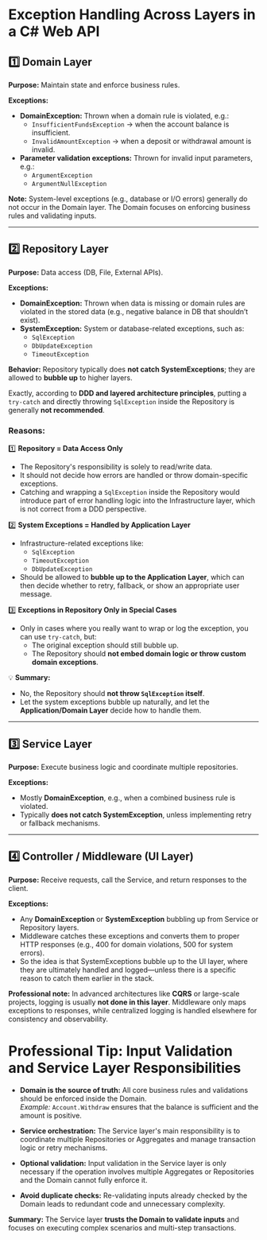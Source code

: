 # Exception Handling Across Layers in a C# Web API

## 1️⃣ Domain Layer

**Purpose:** Maintain state and enforce business rules.

**Exceptions:**

- **DomainException:** Thrown when a domain rule is violated, e.g.:
  - `InsufficientFundsException` → when the account balance is insufficient.
  - `InvalidAmountException` → when a deposit or withdrawal amount is invalid.
- **Parameter validation exceptions:** Thrown for invalid input parameters, e.g.:
  - `ArgumentException`
  - `ArgumentNullException`

**Note:** System-level exceptions (e.g., database or I/O errors) generally do not occur in the Domain layer. The Domain focuses on enforcing business rules and validating inputs.

---

## 2️⃣ Repository Layer

**Purpose:** Data access (DB, File, External APIs).

**Exceptions:**

- **DomainException:** Thrown when data is missing or domain rules are violated in the stored data (e.g., negative balance in DB that shouldn’t exist).  
- **SystemException:** System or database-related exceptions, such as:
  - `SqlException`
  - `DbUpdateException`
  - `TimeoutException`

**Behavior:** Repository typically does **not catch SystemExceptions**; they are allowed to **bubble up** to higher layers.

Exactly, according to **DDD and layered architecture principles**, putting a `try-catch` and directly throwing `SqlException` inside the Repository is generally **not recommended**.

### Reasons:

1️⃣ **Repository = Data Access Only**

- The Repository's responsibility is solely to read/write data.
- It should not decide how errors are handled or throw domain-specific exceptions.
- Catching and wrapping a `SqlException` inside the Repository would introduce part of error handling logic into the Infrastructure layer, which is not correct from a DDD perspective.

2️⃣ **System Exceptions = Handled by Application Layer**

- Infrastructure-related exceptions like:
  - `SqlException`
  - `TimeoutException`
  - `DbUpdateException`
- Should be allowed to **bubble up to the Application Layer**, which can then decide whether to retry, fallback, or show an appropriate user message.

3️⃣ **Exceptions in Repository Only in Special Cases**

- Only in cases where you really want to wrap or log the exception, you can use `try-catch`, but:
  - The original exception should still bubble up.
  - The Repository should **not embed domain logic or throw custom domain exceptions**.

💡 **Summary:**

- No, the Repository should **not throw `SqlException` itself**.
- Let the system exceptions bubble up naturally, and let the **Application/Domain Layer** decide how to handle them.


---

## 3️⃣ Service Layer

**Purpose:** Execute business logic and coordinate multiple repositories.

**Exceptions:**

- Mostly **DomainException**, e.g., when a combined business rule is violated.  
- Typically **does not catch SystemException**, unless implementing retry or fallback mechanisms.

---

## 4️⃣ Controller / Middleware (UI Layer)

**Purpose:** Receive requests, call the Service, and return responses to the client.

**Exceptions:**

- Any **DomainException** or **SystemException** bubbling up from Service or Repository layers.  
- Middleware catches these exceptions and converts them to proper HTTP responses (e.g., 400 for domain violations, 500 for system errors).
- So the idea is that SystemExceptions bubble up to the UI layer, where they are ultimately handled and logged—unless there is a specific reason to catch them earlier in the stack.

**Professional note:** In advanced architectures like **CQRS** or large-scale projects, logging is usually **not done in this layer**. Middleware only maps exceptions to responses, while centralized logging is handled elsewhere for consistency and observability.

# Professional Tip: Input Validation and Service Layer Responsibilities

- **Domain is the source of truth:** All core business rules and validations should be enforced inside the Domain.  
  *Example:* `Account.Withdraw` ensures that the balance is sufficient and the amount is positive.

- **Service orchestration:** The Service layer's main responsibility is to coordinate multiple Repositories or Aggregates and manage transaction logic or retry mechanisms.

- **Optional validation:** Input validation in the Service layer is only necessary if the operation involves multiple Aggregates or Repositories and the Domain cannot fully enforce it.

- **Avoid duplicate checks:** Re-validating inputs already checked by the Domain leads to redundant code and unnecessary complexity.

**Summary:** The Service layer **trusts the Domain to validate inputs** and focuses on executing complex scenarios and multi-step transactions.

